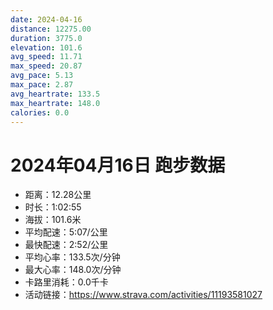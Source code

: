```yaml
---
date: 2024-04-16
distance: 12275.00
duration: 3775.0
elevation: 101.6
avg_speed: 11.71
max_speed: 20.87
avg_pace: 5.13
max_pace: 2.87
avg_heartrate: 133.5
max_heartrate: 148.0
calories: 0.0
---
```


# 2024年04月16日 跑步数据

- 距离：12.28公里
- 时长：1:02:55
- 海拔：101.6米
- 平均配速：5:07/公里
- 最快配速：2:52/公里
- 平均心率：133.5次/分钟
- 最大心率：148.0次/分钟
- 卡路里消耗：0.0千卡
- 活动链接：https://www.strava.com/activities/11193581027
